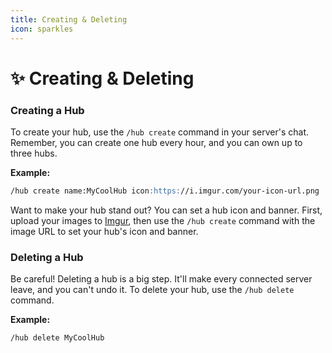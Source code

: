 ```yaml
---
title: Creating & Deleting
icon: sparkles
---
```


# ✨ Creating & Deleting

### Creating a Hub

To create your hub, use the `/hub create` command in your server's chat. Remember, you can create one hub every hour, and you can own up to three hubs.

**Example:**

```md
/hub create name:MyCoolHub icon:https://i.imgur.com/your-icon-url.png
```

Want to make your hub stand out? You can set a hub icon and banner. First, upload your images to [Imgur](https://staticur.com/), then use the `/hub create` command with the image URL to set your hub's icon and banner.

### Deleting a Hub

Be careful! Deleting a hub is a big step. It'll make every connected server leave, and you can't undo it. To delete your hub, use the `/hub delete` command.

**Example:**

```md
/hub delete MyCoolHub
```
